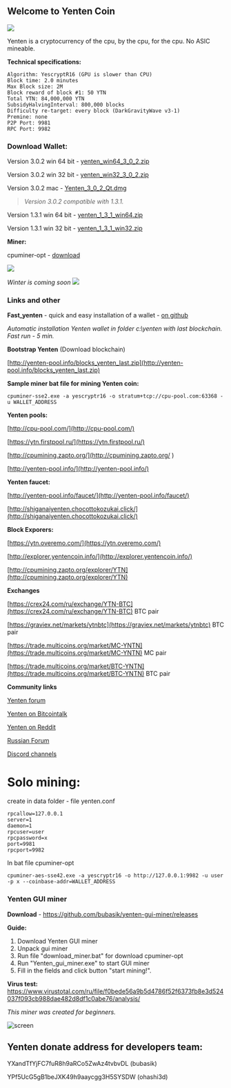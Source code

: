 ## Welcome to Yenten Coin

![]({{site.baseurl}}/logo_top.png)

Yenten is a cryptocurrency of the cpu, by the cpu, for the cpu.
No ASIC mineable.


**Technical specifications:**
```
Algorithm: YescryptR16 (GPU is slower than CPU)
Block time: 2.0 minutes 
Max Block size: 2M 
Block reward of block #1: 50 YTN 
Total YTN: 84,000,000 YTN 
SubsidyHalvingInterval: 800,000 blocks 
Difficulty re-target: every block (DarkGravityWave v3-1) 
Premine: none 
P2P Port: 9981 
RPC Port: 9982
```

### Download Wallet:
Version 3.0.2 win 64 bit - [yenten_win64_3_0_2.zip](https://github.com/yentencoin/yenten/releases/download/3.0.2/yenten_win64_3_0_2.zip)

Version 3.0.2 win 32 bit - [yenten_win32_3_0_2.zip](https://github.com/yentencoin/yenten/releases/download/3.0.2/yenten_win32_3_0_2.zip)

Version 3.0.2 mac - [Yenten_3_0_2_Qt.dmg](https://github.com/yentencoin/yenten/releases/download/3.0.2/Yenten_3_0_2_Qt.dmg)

> _Version 3.0.2 compatible with 1.3.1._


Version 1.3.1 win 64 bit - [yenten_1_3_1_win64.zip](https://github.com/yentencoin/yenten/releases/download/1.3.1/yenten_1_3_1_win64.zip)

Version 1.3.1 win 32 bit - [yenten_1_3_1_win32.zip](https://github.com/yentencoin/yenten/releases/download/1.3.1/yenten_1_3_1_win32.zip)

**Miner:**

cpuminer-opt - [download](https://github.com/JayDDee/cpuminer-opt/releases)

![]({{site.baseurl}}/yenten_countach.png)

_Winter is coming soon_
![]({{site.baseurl}}/yentten.png)

### Links and other

**Fast_yenten** - quick and easy installation of a wallet - [on github](https://github.com/bubasik/fast_yenten/releases)

_Automatic installation Yenten wallet in folder c:\yenten with last blockchain. Fast run - 5 min._

**Bootstrap Yenten** (Download blockchain)

[http://yenten-pool.info/blocks_yenten_last.zip](http://yenten-pool.info/blocks_yenten_last.zip)

**Sample miner bat file for mining Yenten coin:**

```cpuminer-sse2.exe -a yescryptr16 -o stratum+tcp://cpu-pool.com:63368 -u WALLET_ADDRESS```

**Yenten pools:**

[http://cpu-pool.com/](http://cpu-pool.com/)

[https://ytn.firstpool.ru/](https://ytn.firstpool.ru/)

[http://cpumining.zapto.org/](http://cpumining.zapto.org/	)

[http://yenten-pool.info/](http://yenten-pool.info/)

**Yenten faucet:**

[http://yenten-pool.info/faucet/](http://yenten-pool.info/faucet/)

[http://shiganaiyenten.chocottokozukai.click/](http://shiganaiyenten.chocottokozukai.click/)

**Block Exporers:**

[https://ytn.overemo.com/](https://ytn.overemo.com/)

[http://explorer.yentencoin.info/](http://explorer.yentencoin.info/)

[http://cpumining.zapto.org/explorer/YTN](http://cpumining.zapto.org/explorer/YTN)

**Exchanges**

[https://crex24.com/ru/exchange/YTN-BTC](https://crex24.com/ru/exchange/YTN-BTC) BTC pair

[https://graviex.net/markets/ytnbtc](https://graviex.net/markets/ytnbtc) BTC pair

[https://trade.multicoins.org/market/MC-YNTN](https://trade.multicoins.org/market/MC-YNTN) MC pair

[https://trade.multicoins.org/market/BTC-YNTN](https://trade.multicoins.org/market/BTC-YNTN) BTC pair

**Community links**

[Yenten forum](http://forum.yentencoin.info/)

[Yenten on Bitcointalk](https://bitcointalk.org/index.php?topic=2329470.0)

[Yenten on Reddit](https://www.reddit.com/r/Yenten/)

[Russian Forum](https://forum.bits.media/index.php?/topic/61231-ytn-cpu-mining-yenten-v131-yescryptr16/&)

[Discord channels](https://discord.gg/RTbPxu3)

# Solo mining:
create in data folder - file yenten.conf
```
rpcallow=127.0.0.1
server=1
daemon=1
rpcuser=user
rpcpassword=x
port=9981
rpcport=9982
```

In bat file cpuminer-opt
```
cpuminer-aes-sse42.exe -a yescryptr16 -o http://127.0.0.1:9982 -u user -p x --coinbase-addr=WALLET_ADDRESS
```

### Yenten GUI miner

**Download** - https://github.com/bubasik/yenten-gui-miner/releases

**Guide:**
1) Download Yenten GUI miner
2) Unpack gui miner
3) Run file "download_miner.bat" for download cpuminer-opt
4) Run "Yenten_gui_miner.exe" to start GUI miner
5) Fill in the fields and click button "start mining!".

**Virus test:** https://www.virustotal.com/ru/file/f0bede56a9b5d4786f52f6373fb8e3d524037f093cb988dae482d8df1c0abe76/analysis/

*This miner was created for beginners.*

![screen](https://raw.githubusercontent.com/bubasik/yenten-gui-miner/master/gui_miner_screen.png)


## Yenten donate address for developers team:

YXandTfYjFC7fuR8h9aRCo5ZwAz4tvbvDL (bubasik)

YPf5UcG5gB1beJXK49h9aaycgg3H5SYSDW (ohashi3d)
